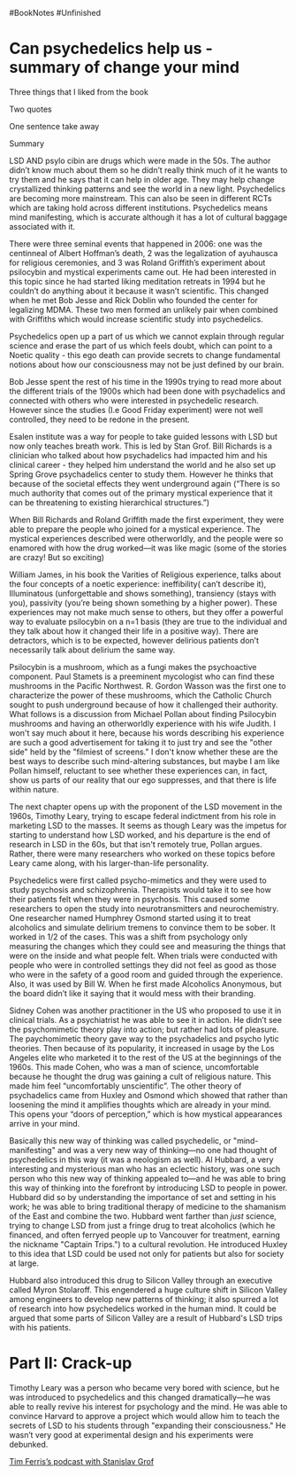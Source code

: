 #BookNotes #Unfinished 

# Can psychedelics help us - summary of change your mind

Three things that I liked from the book

Two quotes 

One sentence take away 

Summary 

LSD AND psylo cibin are drugs which were made in the 50s. The author didn’t know much about them so he didn’t really think much of it he wants to try them and he says that it can help in older age. They may help change crystallized thinking patterns and see the world in a new light. Psychedelics are becoming more mainstream. This can also be seen in different RCTs which are taking hold across different institutions. Psychedelics means mind manifesting, which is accurate although it has a lot of cultural baggage associated with it. 

There were three seminal events that happened in 2006: one was the centinneal of Albert Hoffman’s death, 2 was the legalization of ayuhausca for religious ceremonies, and 3 was Roland Griffith’s experiment about psilocybin and mystical experiments came out. He had been interested in this topic since he had started liking meditation retreats in 1994 but he couldn’t do anything about it because it wasn’t scientific. This changed when he met Bob Jesse and Rick Doblin who founded the center for legalizing MDMA. These two men formed an unlikely pair when combined with Griffiths which would increase scientific study into psychedelics. 

Psychedelics open up a part of us which we cannot explain through regular science and erase the part of us which feels doubt, which can point to a Noetic quality - this ego death can provide secrets to change fundamental notions about how our consciousness may not be just defined by our brain. 

Bob Jesse spent the rest of his time in the 1990s trying to read more about the different trials of the 1900s which had been done with psychadelics and connected with others who were interested in psychedelic research. However since the studies (I.e Good Friday experiment) were not well controlled, they need to be redone in the present. 

Esalen institute was a way for people to take guided lessons with LSD but now only teaches breath work. This is led by Stan Grof. Bill Richards is a clinician who talked about how psychadelics had impacted him and his clinical career - they helped him understand the world and he also set up Spring Grove psychadelics center to study them. However he thinks that because of the societal effects they went underground again (“There is so much authority that comes out of the primary mystical experience that it can be threatening to existing hierarchical structures.”)

When Bill Richards and Roland Griffith made the first experiment, they were able to prepare the people who joined for a mystical experience. The mystical experiences described were otherworldly, and the people were so enamored with how the drug worked—it was like magic (some of the stories are crazy! But so exciting)

William James, in his book the Varities of Religious experience, talks about the four concepts of a noetic experience: ineffibility( can’t describe it), Illuminatous (unforgettable and shows something), transiency (stays with you), passivity (you’re being shown something by a higher power). These experiences may not make much sense to others, but they offer a powerful way to evaluate psilocybin on a n=1 basis (they are true to the individual and they talk about how it changed their life in a positive way). There are detractors, which is to be expected, however delirious patients don’t necessarily talk about delirium the same way. 

Psilocybin is a mushroom, which as a fungi makes the psychoactive component. Paul Stamets is a preeminent mycologist who can find these mushrooms in the Pacific Northwest. R. Gordon Wasson was the first one to characterize the power of these mushrooms, which the Catholic Church sought to push underground because of how it challenged their authority. What follows is a discussion from Michael Pollan about finding Psilocybin mushrooms and having an otherworldly experience with his wife Judith. I won't say much about it here, because his words describing his experience are such a good advertisement for taking it to just try and see the "other side" held by the "filmiest of screens." I don't know whether these are the best ways to describe such mind-altering substances, but maybe I am like Pollan himself, reluctant to see whether these experiences can, in fact, show us parts of our reality that our ego suppresses, and that there is life within nature. 

The next chapter opens up with the proponent of the LSD movement in the 1960s, Timothy Leary, trying to escape federal indictment from his role in marketing LSD to the masses. It seems as though Leary was the impetus for starting to understand how LSD worked, and his departure is the end of research in LSD in the 60s, but that isn't remotely true, Pollan argues. Rather, there were many researchers who worked on these topics before Leary came along, with his larger-than-life personality. 

Psychedelics were first called psycho-mimetics and they were used to study psychosis and schizophrenia. Therapists would take it to see how their patients felt when they were in psychosis. This caused some researchers to open the study into neurotransmitters and neurochemistry. One researcher named Humphrey Osmond started using it to treat alcoholics and simulate delirium tremens to convince them to be sober. It worked in 1/2 of the cases. This was a shift from psychology only measuring the changes which they could see and measuring the things that were on the inside and what people felt. When trials were conducted with people who were in controlled settings they did not feel as good as those who were in the safety of a good room and guided through the experience. Also, it was used by Bill W. When he first made Alcoholics Anonymous, but the board didn’t like it saying that it would mess with their branding. 

Sidney Cohen was another practitioner in the US who proposed to use it in clinical trials. As a psychiatrist he was able to see it in action. He didn’t see the psychomimetic theory play into action; but rather had lots of pleasure. The paychomimetic theory gave way to the psychadelics and psycho lytic theories. Then because of its popularity, it increased in usage by the Los Angeles elite who marketed it to the rest of the US at the beginnings of the 1960s. This made Cohen, who was a man of science, uncomfortable because he thought the drug was gaining a cult of religious nature. This made him feel “uncomfortably unscientific”. The other theory of psychadelics came from Huxley and Osmond which showed that rather than loosening the mind it amplifies thoughts which are already in your mind. This opens your “doors of perception,” which is how mystical appearances arrive in your mind. 

Basically this new way of thinking was called psychedelic, or "mind-manifesting" and was a very new way of thinking—no one had thought of psychedelics in this way (it was a neologism as well). Al Hubbard, a very interesting and mysterious man who has an eclectic history, was one such person who this new way of thinking appealed to—and he was able to bring this way of thinking into the forefront by introducing LSD to people in power. Hubbard did so by understanding the importance of set and setting in his work; he was able to bring traditional therapy of medicine to the shamanism of the East and combine the two. Hubbard went farther than *just* science, trying to change LSD from just a fringe drug to treat alcoholics (which he financed, and often ferryed people up to Vancouver for treatment, earning the nickname "Captain Trips.") to a cultural revolution. He introduced Huxley to this idea that LSD could be used not only for patients but also for society at large. 

Hubbard also introduced this drug to Silicon Valley through an executive called Myron Stolaroff. This engendered a huge culture shift in Silicon Valley among engineers to develop new patterns of thinking; it also spurred a lot of research into how psychedelics worked in the human mind. It could be argued that some parts of Silicon Valley are a result of Hubbard's LSD trips with his patients. 

# **Part II: Crack-up**

Timothy Leary was a person who became very bored with science, but he was introduced to psychedelics and this changed dramatically—he was able to really revive his  interest for psychology and the mind. He was able to convince Harvard to approve a project which would allow him to teach the secrets of LSD to his students through "expanding their consciousness." He wasn’t very good at experimental design and his experiments were debunked.





[Tim Ferris’s podcast with Stanislav Grof](https://open.spotify.com/episode/48J21DE9DIf2WzG18p8xTb?si=3wUv5nYoTRyB-pKA03IWtw) 